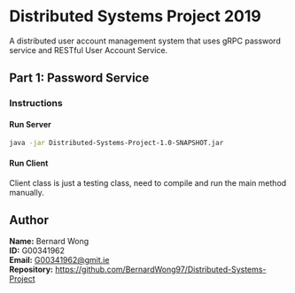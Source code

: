 # Distributed Systems Project 2019

A distributed user account management system that uses gRPC password 
service and RESTful User Account Service.

## Part 1: Password Service
### Instructions
#### Run Server
```bash
java -jar Distributed-Systems-Project-1.0-SNAPSHOT.jar
```
#### Run Client
Client class is just a testing class, need to compile and run the main method manually.

## Author

**Name:** Bernard Wong  
**ID:** G00341962  
**Email:** <G00341962@gmit.ie>  
**Repository:** <https://github.com/BernardWong97/Distributed-Systems-Project>
